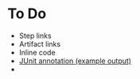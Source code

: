 # To Do
- Step links
- Artifact links
- Inline code
- [JUnit annotation (example output)](https://github.com/buildkite-plugins/junit-annotate-buildkite-plugin)
- 